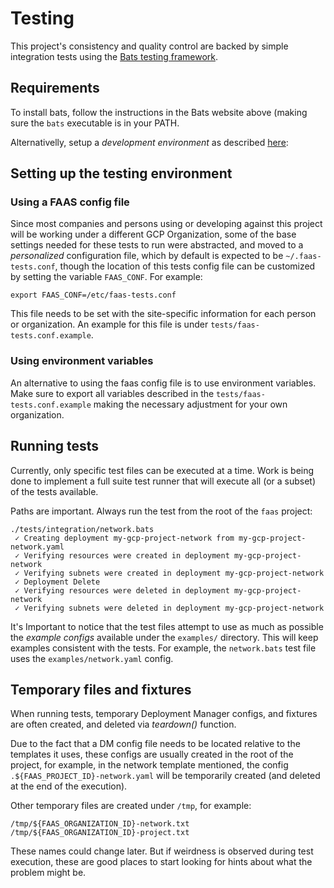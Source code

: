# Testing

This project's consistency and quality control are backed by simple integration
tests using the [Bats testing framework](https://github.com/sstephenson/bats).


## Requirements

To install bats, follow the instructions in the Bats website above (making sure
the `bats` executable is in your PATH.

Alternativelly, setup a *development environment* as described
[here](development.md):


## Setting up the testing environment

### Using a FAAS config file
Since most companies and persons using or developing against this project will
be working under a different GCP Organization, some of the base settings needed
for these tests to run were abstracted, and moved to a *personalized*
configuration file, which by default is expected to be `~/.faas-tests.conf`,
though the location of this tests config file can be customized by setting the
variable `FAAS_CONF`. For example:

```
export FAAS_CONF=/etc/faas-tests.conf
```

This file needs to be set with the site-specific information for each person or
organization. An example for this file is under
`tests/faas-tests.conf.example`.


### Using environment variables

An alternative to using the faas config file is to use environment variables.
Make sure to export all variables described in the
`tests/faas-tests.conf.example` making the necessary adjustment for your own
organization.


## Running tests

Currently, only specific test files can be executed at a time. Work is being
done to implement a full suite test runner that will execute all (or a subset)
of the tests available.

Paths are important. Always run the test from the root of the `faas` project:

```
./tests/integration/network.bats
 ✓ Creating deployment my-gcp-project-network from my-gcp-project-network.yaml
 ✓ Verifying resources were created in deployment my-gcp-project-network
 ✓ Verifying subnets were created in deployment my-gcp-project-network
 ✓ Deployment Delete
 ✓ Verifying resources were deleted in deployment my-gcp-project-network
 ✓ Verifying subnets were deleted in deployment my-gcp-project-network
```

It's Important to notice that the test files attempt to use as much as possible the
*example configs* available under the `examples/` directory. This will keep
examples consistent with the tests. For example, the `network.bats`
test file uses the `examples/network.yaml` config.


## Temporary files and fixtures

When running tests, temporary Deployment Manager configs, and fixtures
are often created, and deleted via *teardown()* function.

Due to the fact that a DM config file needs to be located relative to the
templates it uses, these configs are usually created in the root of the
project, for example, in the network template mentioned, the config
`.${FAAS_PROJECT_ID}-network.yaml` will be temporarily created (and deleted
at the end of the execution).

Other temporary files are created under `/tmp`, for example:
```
/tmp/${FAAS_ORGANIZATION_ID}-network.txt
/tmp/${FAAS_ORGANIZATION_ID}-project.txt
```

These names could change later. But if weirdness is observed during test
execution, these are good places to start looking for hints about what the
problem might be.
